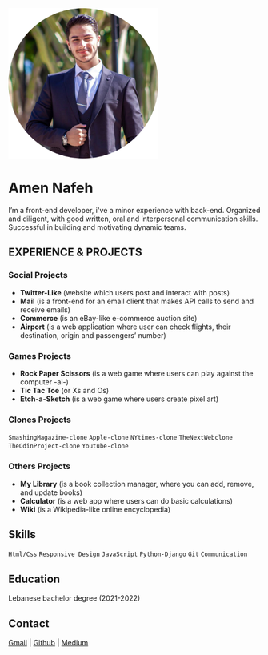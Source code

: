 <img src="profile.png" alt="profile picture" height="300" />

# Amen Nafeh

I’m a front-end developer, i've a minor experience with back-end.
Organized and diligent, with good
written, oral and interpersonal
communication skills. Successful in
building and motivating dynamic
teams.

## EXPERIENCE & PROJECTS

### **Social Projects**

- **Twitter-Like** (website which users post and interact with posts)
- **Mail** (is a front-end for an email client that makes API calls to send and receive emails)
- **Commerce** (is an eBay-like e-commerce auction site)
- **Airport** (is a web application where user can check flights, their
destination, origin and passengers’ number)

### **Games Projects**

- **Rock Paper Scissors** (is a web game where users can play against
the computer -ai-)
- **Tic Tac Toe** (or Xs and Os)
- **Etch-a-Sketch** (is a web game where users create pixel art)

### Clones Projects

`SmashingMagazine-clone` `Apple-clone` `NYtimes-clone` `TheNextWebclone` `TheOdinProject-clone` `Youtube-clone`

### Others Projects
- **My Library** (is a book collection manager, where you can add,
remove, and update books)
- **Calculator** (is a web app where users can do basic calculations)
- **Wiki** (is a Wikipedia-like online encyclopedia)


## Skills 

`Html/Css` `Responsive Design` `JavaScript` `Python-Django` `Git` `Communication`

## Education

Lebanese bachelor degree (2021-2022)


## Contact

[Gmail](Jamen.jamen30@gmail.com) | [Github](https://github.com/amen6) | [Medium](https://amennafeh.medium.com/)